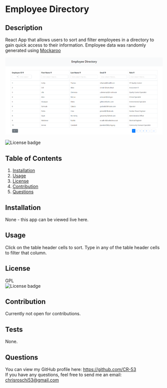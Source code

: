 # Employee Directory

## Description
React App that allows users to sort and filter employees in a directory to gain quick access to their information. Employee data was randomly generated using [Mockaroo](https://www.mockaroo.com/)

![Example of Generated Readme](public/Assets/employee-directory.png)


![License badge](https://img.shields.io/badge/license-GPL-green)


## Table of Contents
1. [Installation](#Installation)
2. [Usage](#Usage)
3. [License](#License)
4. [Contribution](#Contribution)
5. [Questions](#Questions)


## Installation
None - this app can be viewed live here.


## Usage
Click on the table header cells to sort. Type in any of the table header cells to filter that column.


## License
GPL</br> 
![License badge](https://img.shields.io/badge/license-GPL-green) 


## Contribution
Currently not open for contributions.


## Tests
None.


## Questions
You can view my GitHub profile here: https://github.com/CR-53</br>
If you have any questions, feel free to send me an email: chrisroschi53@gmail.com